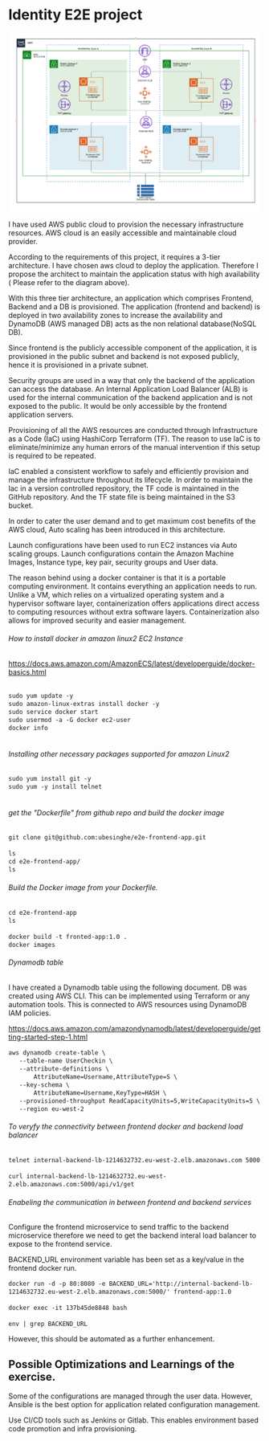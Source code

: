 
# Identity E2E project

![alt text](https://github.com/ubesinghe/identity-e2e/blob/master/architect_diagram/three-tier-architecture.png)

 
I have used AWS public cloud to provision the necessary infrastructure resources. AWS cloud is an easily accessible and maintainable cloud provider.
 
According to the requirements of this project, it requires a 3-tier architecture. I have chosen aws cloud to deploy the application. Therefore I propose the architect to maintain the application status with high availability ( Please refer to the diagram above).
 
With this three tier architecture, an application which comprises Frontend, Backend and a DB is provisioned. The application (frontend and backend) is deployed in two availability zones to increase the availability and DynamoDB (AWS managed DB) acts as the non relational database(NoSQL DB). 
 
Since frontend is the publicly accessible component of the application, it is provisioned in the public subnet and backend is not exposed publicly, hence it is provisioned in a private subnet. 
 
Security groups are used in a way that only the backend of the application can access the database. An Internal Application Load Balancer (ALB) is used for the internal communication of the backend application and is not exposed to the public. It would be only accessible by the frontend application servers. 
 
Provisioning of all the AWS resources are conducted through Infrastructure as a Code (IaC) using HashiCorp Terraform (TF). The reason to use IaC is to eliminate/minimize any human errors of the manual intervention if this setup is required to be repeated.
 
IaC enabled a consistent workflow to safely and efficiently provision and manage the infrastructure throughout its lifecycle. In order to maintain the Iac in a version controlled repository, the TF code is maintained in the GitHub repository. And the TF state file is being maintained in the S3 bucket.
 
In order to cater the user  demand and to get maximum cost benefits of the AWS cloud, Auto scaling has been introduced in this architecture.
 
Launch configurations have been used to run EC2 instances via Auto scaling groups. Launch configurations contain the Amazon Machine Images, Instance type, key pair, security groups and User data. 
 
The reason behind using a docker container is that it is a portable computing environment. It contains everything an application needs to run. Unlike a VM, which relies on a virtualized operating system and a hypervisor software layer, containerization offers applications direct access to computing resources without extra software layers. Containerization also allows for improved security and easier management. 
 
###### How to install docker in amazon linux2 EC2 Instance
 
https://docs.aws.amazon.com/AmazonECS/latest/developerguide/docker-basics.html
 
```
 
sudo yum update -y
sudo amazon-linux-extras install docker -y
sudo service docker start
sudo usermod -a -G docker ec2-user
docker info
 
``` 
 
###### Installing other necessary packages supported for amazon Linux2

```
sudo yum install git -y
sudo yum -y install telnet
 
```
 
###### get the "Dockerfile" from github repo and build the docker image
 
```
git clone git@github.com:ubesinghe/e2e-frontend-app.git
 
ls
cd e2e-frontend-app/
ls
```
 
###### Build the Docker image from your Dockerfile.
 
```
cd e2e-frontend-app 
ls 
 
docker build -t fronted-app:1.0 . 
docker images
```

###### Dynamodb table
 
I have created a Dynamodb table using the following document. DB was created using AWS CLI. This can be implemented using Terraform or any automation tools. This is connected to AWS resources using DynamoDB IAM policies.
 
https://docs.aws.amazon.com/amazondynamodb/latest/developerguide/getting-started-step-1.html
 
```
aws dynamodb create-table \
   --table-name UserCheckin \
   --attribute-definitions \
       AttributeName=Username,AttributeType=S \
   --key-schema \
       AttributeName=Username,KeyType=HASH \
   --provisioned-throughput ReadCapacityUnits=5,WriteCapacityUnits=5 \
   --region eu-west-2
```

###### To veryfy the connectivity between frontend docker and backend load balancer 
 
```
telnet internal-backend-lb-1214632732.eu-west-2.elb.amazonaws.com 5000

curl internal-backend-lb-1214632732.eu-west-2.elb.amazonaws.com:5000/api/v1/get
```

###### Enabeling the communication in between frontend and backend services

Configure the frontend microservice to send traffic to the backend microservice therefore we need to get the backend interal load balancer to expose to the frontend service.

BACKEND_URL environment variable has been set as a key/value in the frontend docker run.

``` 
docker run -d -p 80:8080 -e BACKEND_URL='http://internal-backend-lb-1214632732.eu-west-2.elb.amazonaws.com:5000/' frontend-app:1.0
 
docker exec -it 137b45de8848 bash

env | grep BACKEND_URL
``` 
However, this should be automated as a further enhancement.

## Possible Optimizations and Learnings of the exercise.
 
Some of the configurations are managed through the user data. However, Ansible is the best option for application related configuration management.

Use CI/CD tools such as Jenkins or Gitlab. This enables environment based code promotion and infra provisioning.